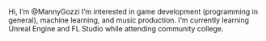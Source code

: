 Hi, I’m @MannyGozzi
I’m interested in game development (programming in general), machine learning, and music production. 
I’m currently learning Unreal Engine and FL Studio while attending community college. 
